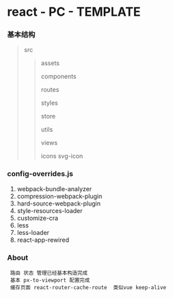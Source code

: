 # react - PC - TEMPLATE


### 基本结构
> src
> > assets
> >
> > components
> >
> > routes
> >
> > styles
> >
> > store
> >
> > utils
> >
> > views
> >
> > icons  svg-icon

### config-overrides.js  

1. webpack-bundle-analyzer
2. compression-webpack-plugin
3. hard-source-webpack-plugin
4. style-resources-loader
5. customize-cra
6. less
7. less-loader
8. react-app-rewired


### About

``` text
 路由 状态 管理已经基本构造完成 
 基本 px-to-viewport 配置完成
 缓存页面 react-router-cache-route  类似vue keep-alive
```

